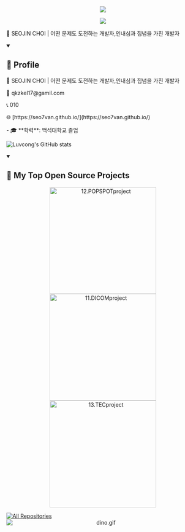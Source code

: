 <!--헤더-->
<div align="center">
  <img src="https://capsule-render.vercel.app/api?type=venom&color=0:FF69B4,100:FA7000&height=300&section=header&text=Hellow%20SEOJIN%20World!&animation=twinkling&fontSize=70&stroke=FA7000" />
</div>

<!--헤더설명-->
<p align="center">
  <a href="https://github.com/seo7van">
    <img src="https://readme-typing-svg.demolab.com/?lines=Full-stack%20web%20and%20app%20developer;&font=Fira%20Code&center=true&width=440&height=45&color=FA7000&vCenter=true&pause=1000&size=22" />
  </a>
<p>👨 SEOJIN CHOI | 어떤 문제도 도전하는 개발자,인내심과 집념을 가진 개발자</p>
</p>

<!--프로필-->
<details open> 
<summary><h2>🚀 Profile </h2></summary> 
  <p>👨 SEOJIN CHOI | 어떤 문제도 도전하는 개발자,인내심과 집념을 가진 개발자</p>
  <p>📧 qkzkel17@gamil.com</p>
  <p>📞 010</p>
  <p>🌐 [https://seo7van.github.io/](https://seo7van.github.io/)</p>
  - 🎓 **학력**: 백석대학교 졸업
</details>

  ![Luvcong's GitHub stats](https://github-readme-stats.vercel.app/api?username=Luvcong&count_private=true)

<!-- 프로젝트 -->
<details open> 
  <summary><h2>📘 My Top Open Source Projects</h2></summary>
  <p align="center">
    <a href="https://github.com/seo7van/12.POPSPOTproject"><img width="278" src="https://denvercoder1-github-readme-stats.vercel.app/api/pin/?username=seo7van&repo=12.POPSPOTproject&theme=react&bg_color=1F222E&title_color=FA7000&hide_border=true&icon_color=F8D866&show_icons=false" alt="12.POPSPOTproject"></a>
    <a href="https://github.com/seo7van/11.DICOMproject"><img width="278" src="https://denvercoder1-github-readme-stats.vercel.app/api/pin/?username=seo7van&repo=11.DICOMproject&theme=react&bg_color=1F222E&title_color=FA7000&hide_border=true&icon_color=F8D866&show_icons=false" alt="11.DICOMproject"></a>
    <a href="https://github.com/seo7van/13.TECproject"><img width="278" src="https://denvercoder1-github-readme-stats.vercel.app/api/pin/?username=seo7van&repo=13.TECproject&theme=react&bg_color=1F222E&title_color=FA7000&hide_border=true&icon_color=F8D866&show_icons=false" alt="13.TECproject"></a>
  </p>
  <a href="https://github.com/seo7van?tab=repositories">
    <img alt="All Repositories" title="All Repositories" src="https://custom-icon-badges.demolab.com/badge/-Click%20Here%20For%20All%20My%20Repos-1F222E?style=for-the-badge&logoColor=white&logo=repo"/>
  </a>
</details>

<!--공룡게임-->
<div align="center">
  <img data-target="animated-image.replacedImage" alt="dino.gif" class="AnimatedImagePlayer-animatedImage" src="https://github.com/saadeghi/saadeghi/raw/master/dino.gif" style="display: block; opacity: 1;">
</div>
